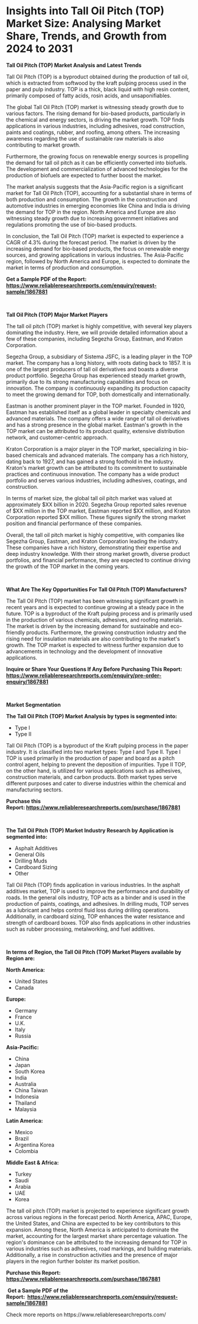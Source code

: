 <p><h1>Insights into Tall Oil Pitch (TOP) Market Size: Analysing Market Share, Trends, and Growth from 2024 to 2031</h1></p><p><strong>Tall Oil Pitch (TOP) Market Analysis and Latest Trends</strong></p>
<p><p>Tall Oil Pitch (TOP) is a byproduct obtained during the production of tall oil, which is extracted from softwood by the kraft pulping process used in the paper and pulp industry. TOP is a thick, black liquid with high resin content, primarily composed of fatty acids, rosin acids, and unsaponifiables.</p><p>The global Tall Oil Pitch (TOP) market is witnessing steady growth due to various factors. The rising demand for bio-based products, particularly in the chemical and energy sectors, is driving the market growth. TOP finds applications in various industries, including adhesives, road construction, paints and coatings, rubber, and roofing, among others. The increasing awareness regarding the use of sustainable raw materials is also contributing to market growth.</p><p>Furthermore, the growing focus on renewable energy sources is propelling the demand for tall oil pitch as it can be efficiently converted into biofuels. The development and commercialization of advanced technologies for the production of biofuels are expected to further boost the market.</p><p>The market analysis suggests that the Asia-Pacific region is a significant market for Tall Oil Pitch (TOP), accounting for a substantial share in terms of both production and consumption. The growth in the construction and automotive industries in emerging economies like China and India is driving the demand for TOP in the region. North America and Europe are also witnessing steady growth due to increasing government initiatives and regulations promoting the use of bio-based products.</p><p>In conclusion, the Tall Oil Pitch (TOP) market is expected to experience a CAGR of 4.3% during the forecast period. The market is driven by the increasing demand for bio-based products, the focus on renewable energy sources, and growing applications in various industries. The Asia-Pacific region, followed by North America and Europe, is expected to dominate the market in terms of production and consumption.</p></p>
<p><strong>Get a Sample PDF of the Report:&nbsp; <a href="https://www.reliableresearchreports.com/enquiry/request-sample/1867881">https://www.reliableresearchreports.com/enquiry/request-sample/1867881</a></strong></p>
<p>&nbsp;</p>
<p><strong>Tall Oil Pitch (TOP) Major Market Players</strong></p>
<p><p>The tall oil pitch (TOP) market is highly competitive, with several key players dominating the industry. Here, we will provide detailed information about a few of these companies, including Segezha Group, Eastman, and Kraton Corporation.</p><p>Segezha Group, a subsidiary of Sistema JSFC, is a leading player in the TOP market. The company has a long history, with roots dating back to 1857. It is one of the largest producers of tall oil derivatives and boasts a diverse product portfolio. Segezha Group has experienced steady market growth, primarily due to its strong manufacturing capabilities and focus on innovation. The company is continuously expanding its production capacity to meet the growing demand for TOP, both domestically and internationally.</p><p>Eastman is another prominent player in the TOP market. Founded in 1920, Eastman has established itself as a global leader in specialty chemicals and advanced materials. The company offers a wide range of tall oil derivatives and has a strong presence in the global market. Eastman's growth in the TOP market can be attributed to its product quality, extensive distribution network, and customer-centric approach.</p><p>Kraton Corporation is a major player in the TOP market, specializing in bio-based chemicals and advanced materials. The company has a rich history, dating back to 1927, and has gained a strong foothold in the industry. Kraton's market growth can be attributed to its commitment to sustainable practices and continuous innovation. The company has a wide product portfolio and serves various industries, including adhesives, coatings, and construction.</p><p>In terms of market size, the global tall oil pitch market was valued at approximately $XX billion in 2020. Segezha Group reported sales revenue of $XX million in the TOP market, Eastman reported $XX million, and Kraton Corporation reported $XX million. These figures signify the strong market position and financial performance of these companies.</p><p>Overall, the tall oil pitch market is highly competitive, with companies like Segezha Group, Eastman, and Kraton Corporation leading the industry. These companies have a rich history, demonstrating their expertise and deep industry knowledge. With their strong market growth, diverse product portfolios, and financial performance, they are expected to continue driving the growth of the TOP market in the coming years.</p></p>
<p>&nbsp;</p>
<p><strong>What Are The Key Opportunities For Tall Oil Pitch (TOP) Manufacturers?</strong></p>
<p><p>The Tall Oil Pitch (TOP) market has been witnessing significant growth in recent years and is expected to continue growing at a steady pace in the future. TOP is a byproduct of the Kraft pulping process and is primarily used in the production of various chemicals, adhesives, and roofing materials. The market is driven by the increasing demand for sustainable and eco-friendly products. Furthermore, the growing construction industry and the rising need for insulation materials are also contributing to the market's growth. The TOP market is expected to witness further expansion due to advancements in technology and the development of innovative applications.</p></p>
<p><strong>Inquire or Share Your Questions If Any Before Purchasing This Report: <a href="https://www.reliableresearchreports.com/enquiry/pre-order-enquiry/1867881">https://www.reliableresearchreports.com/enquiry/pre-order-enquiry/1867881</a></strong></p>
<p>&nbsp;</p>
<p><strong>Market Segmentation</strong></p>
<p><strong>The Tall Oil Pitch (TOP) Market Analysis by types is segmented into:</strong></p>
<p><ul><li>Type I</li><li>Type II</li></ul></p>
<p><p>Tall Oil Pitch (TOP) is a byproduct of the Kraft pulping process in the paper industry. It is classified into two market types: Type I and Type II. Type I TOP is used primarily in the production of paper and board as a pitch control agent, helping to prevent the deposition of impurities. Type II TOP, on the other hand, is utilized for various applications such as adhesives, construction materials, and carbon products. Both market types serve different purposes and cater to diverse industries within the chemical and manufacturing sectors.</p></p>
<p><strong>Purchase this Report:&nbsp;<a href="https://www.reliableresearchreports.com/purchase/1867881">https://www.reliableresearchreports.com/purchase/1867881</a></strong></p>
<p>&nbsp;</p>
<p><strong>The Tall Oil Pitch (TOP) Market Industry Research by Application is segmented into:</strong></p>
<p><ul><li>Asphalt Additives</li><li>General Oils</li><li>Drilling Muds</li><li>Cardboard Sizing</li><li>Other</li></ul></p>
<p><p>Tall Oil Pitch (TOP) finds application in various industries. In the asphalt additives market, TOP is used to improve the performance and durability of roads. In the general oils industry, TOP acts as a binder and is used in the production of paints, coatings, and adhesives. In drilling muds, TOP serves as a lubricant and helps control fluid loss during drilling operations. Additionally, in cardboard sizing, TOP enhances the water resistance and strength of cardboard boxes. TOP also finds applications in other industries such as rubber processing, metalworking, and fuel additives.</p></p>
<p>&nbsp;</p>
<p><strong>In terms of Region, the Tall Oil Pitch (TOP) Market Players available by Region are:</strong></p>
<p>
    <p> <strong> North America: </strong>
        <ul>
            <li>United States</li>
            <li>Canada</li>
        </ul>
        </p> 
    <p> <strong> Europe: </strong>
        <ul>
            <li>Germany</li>
            <li>France</li>
            <li>U.K.</li>
            <li>Italy</li>
            <li>Russia</li>
        </ul>
        </p> 
    <p> <strong> Asia-Pacific: </strong>
        <ul>
            <li>China</li>
            <li>Japan</li>
            <li>South Korea</li>
            <li>India</li>
            <li>Australia</li>
            <li>China Taiwan</li>
            <li>Indonesia</li>
            <li>Thailand</li>
            <li>Malaysia</li>
        </ul>
        </p> 
    <p> <strong> Latin America: </strong>
        <ul>
            <li>Mexico</li>
            <li>Brazil</li>
            <li>Argentina Korea</li>
            <li>Colombia</li>
        </ul>
        </p> 
    <p> <strong> Middle East & Africa: </strong>
        <ul>
            <li>Turkey</li>
            <li>Saudi</li>
            <li>Arabia</li>
            <li>UAE</li>
            <li>Korea</li>
        </ul>
    </p>
    </p>
<p><p>The tall oil pitch (TOP) market is projected to experience significant growth across various regions in the forecast period. North America, APAC, Europe, the United States, and China are expected to be key contributors to this expansion. Among these, North America is anticipated to dominate the market, accounting for the largest market share percentage valuation. The region's dominance can be attributed to the increasing demand for TOP in various industries such as adhesives, road markings, and building materials. Additionally, a rise in construction activities and the presence of major players in the region further bolster its market position.</p></p>
<p><strong>Purchase this Report: <a href="https://www.reliableresearchreports.com/purchase/1867881">https://www.reliableresearchreports.com/purchase/1867881</a></strong></p>
<p>&nbsp;<strong>Get a Sample PDF of the Report:&nbsp;&nbsp;<a href="https://www.reliableresearchreports.com/enquiry/request-sample/1867881">https://www.reliableresearchreports.com/enquiry/request-sample/1867881</a></strong></p>
<p><strong></strong></p>
<p>Check more reports on https://www.reliableresearchreports.com/</p>